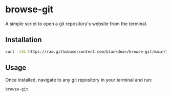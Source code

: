 # browse-git

A simple script to open a git repository's website from the terminal.

## Installation

```bash
curl -sSL https://raw.githubusercontent.com/blankdean/browse-git/main/install.sh | bash
```

## Usage

Once installed, navigate to any git repository in your terminal and run:

```
browse-git
```

